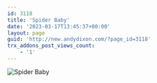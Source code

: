 ```yaml
---
id: 3118
title: 'Spider Baby'
date: '2023-03-17T13:45:37+00:00'
layout: page
guid: 'http://new.andydixon.com/?page_id=3118'
trx_addons_post_views_count:
    - '1'
---
```


![Spider Baby](https://i0.wp.com/assets.g8x2.ldn.idrivee2-23.com/posters/Spider%20Baby%2001.jpg?w=1200&ssl=1 "Spider Baby")